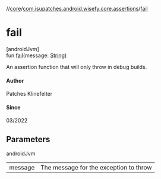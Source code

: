 //[core](../../index.md)/[com.isupatches.android.wisefy.core.assertions](index.md)/[fail](fail.md)

# fail

[androidJvm]\
fun [fail](fail.md)(message: [String](https://kotlinlang.org/api/latest/jvm/stdlib/kotlin/-string/index.html))

An assertion function that will only throw in debug builds.

#### Author

Patches Klinefelter

#### Since

03/2022

## Parameters

androidJvm

| | |
|---|---|
| message | The message for the exception to throw |
